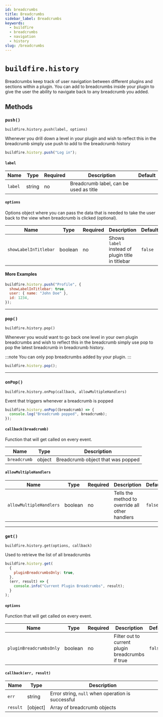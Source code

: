 ```yaml
---
id: breadcrumbs
title: Breadcrumbs
sidebar_label: Breadcrumbs
keywords:
  - buildfire
  - breadcrumbs
  - navigation
  - history
slug: /breadcrumbs
---
```


# `buildfire.history`

Breadcrumbs keep track of user navigation between different plugins and sections within a plugin. You can add to breadcrumbs inside your plugin to give the user the ability to navigate back to any breadcrumb you added.

## Methods

### `push()` <div class="label control"></div><div class="label widget"></div>

`buildfire.history.push(label, options)`

Whenever you drill down a level in your plugin and wish to reflect this in the breadcrumb simply use push to add to the breadcrumb history

```javascript
buildfire.history.push("Log in");
```

#### `label`

| Name    | Type   | Required | Description                            | Default |
| ------- | ------ | -------- | -------------------------------------- | ------- |
| `label` | string | no       | Breadcrumb label, can be used as title |         |

#### `options`

Options object where you can pass the data that is needed to take the user back to the view when breadcrumb is clicked (optional).

| Name                  | Type    | Required | Description                                       | Default |
| --------------------- | ------- | -------- | ------------------------------------------------- | ------- |
| `showLabelInTitlebar` | boolean | no       | Shows `label` instead of plugin title in titlebar | `false` |

#### More Examples

```javascript
buildfire.history.push("Profile", {
  showLabelInTitlebar: true,
  user: { name: "John Doe" },
  id: 1234,
});
```

---

### `pop()`<div class="label control"></div><div class="label widget"></div>

`buildfire.history.pop()`

Whenever you would want to go back one level in your own plugin breadcrumbs and wish to reflect this in the breadcrumb simply use pop to pop the latest breadcrumb in breadcrumb history.

:::note
You can only pop breadcrumbs added by your plugin.
:::

```javascript
buildfire.history.pop();
```

---

### `onPop()` <div class="label control"></div><div class="label widget"></div>

`buildfire.history.onPop(callback, allowMultipleHandlers)`

Event that triggers whenever a breadcrumb is popped

```javascript
buildfire.history.onPop((breadcrumb) => {
  console.log("Breadcrumb popped", breadcrumb);
});
```

#### `callback(breadcrumb)`

Function that will get called on every event.

| Name         | Type   | Description                       |
| ------------ | ------ | --------------------------------- |
| `breadcrumb` | object | Breadcrumb object that was popped |

#### `allowMultipleHandlers`

| Name                    | Type    | Required | Description                                     | Default |
| ----------------------- | ------- | -------- | ----------------------------------------------- | ------- |
| `allowMultipleHandlers` | boolean | no       | Tells the method to override all other handlers | `false` |

---

### `get()` <div class="label control"></div><div class="label widget"></div>

`buildfire.history.get(options, callback)`

Used to retrieve the list of all breadcrumbs

```javascript
buildfire.history.get(
  {
    pluginBreadcrumbsOnly: true,
  },
  (err, result) => {
    console.info("Current Plugin Breadcrumbs", result);
  }
);
```

#### `options`

Function that will get called on every event.

| Name                    | Type    | Required | Description                                      | Default |
| ----------------------- | ------- | -------- | ------------------------------------------------ | ------- |
| `pluginBreadcrumbsOnly` | boolean | no       | Filter out to current plugin breadcrumbs if true | `false` |

#### `callback(err, result)`

| Name     | Type     | Description                                       |
| -------- | -------- | ------------------------------------------------- |
| `err`    | string   | Error string, `null` when operation is successful |
| `result` | [object] | Array of breadcrumb objects                       |
